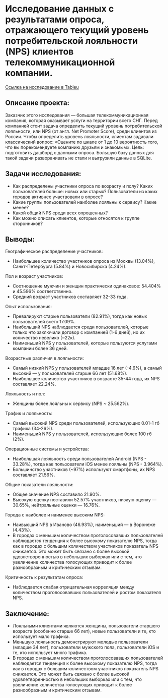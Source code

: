 # Исследование данных с результатами опроса, отражающего текущий уровень потребительской лояльности (NPS) клиентов телекоммуникационной компании.
[Ссылка на исследование в Tableu]( https://public.tableau.com/views/NPSv2_17156153556170/NPS?:language=en-GB&:sid=&:display_count=n&:origin=viz_share_link)
## Описание проeкта:
Заказчик этого исследования — большая телекоммуникационная компания, которая оказывает услуги на территории всего СНГ. Перед компанией стоит задача определить текущий уровень потребительской лояльности, или NPS (от англ. Net Promoter Score), среди клиентов из России.
Чтобы определить уровень лояльности, клиентам задавали классический вопрос: «Оцените по шкале от 1 до 10 вероятность того, что вы порекомендуете компанию друзьям и знакомым».
Цель: подготовить дашборд с данными опроса. Большую базу данных для такой задачи разворачивать не стали и выгрузили данные в SQLite.
## Задачи исследования:
- Как распределены участники опроса по возрасту и полу? Каких пользователей больше: новых или старых? Пользователи из каких городов активнее участвовали в опросе?
- Какие группы пользователей наиболее лояльны к сервису? Какие менее?
- Какой общий NPS среди всех опрошенных?
- Как можно описать клиентов, которые относятся к группе cторонников?
## Выводы:

Географическое распределение участников:
- Наибольшее количество участников опроса из Москвы (13.04%), Санкт-Петербурга (5.84%) и Новосибирска (4.24%).

Пол и возраст участников:
- Соотношение мужчин и женщин практически одинаковое: 54.404% и 45.596% соответственно.
- Средний возраст участников составляет 32-33 года.

Опыт использования:
- Превалируют старые пользователи (82.91%), тогда как новых пользователей всего 17.09%.
- Наибольший NPS наблюдается среди пользователей, которые только что заключили договор с компанией (1-6 дней), но их количество невелико (~22к).
- Наименьший NPS у пользователей, которые пользуются услугами компании более 36 дней.

Возрастные различия в лояльности:
- Самый низкий NPS у пользователей младше 16 лет (-4.6%), а самый высокий — у пользователей старше 66 лет (51.68%).
- Наибольшее количество участников в возрасте 35-44 года, их NPS составляет 22.24%.

Лояльность и пол:
- Женщины более лояльны к сервису (NPS ~ 25.562%).

Трафик и лояльность:
- Самый высокий NPS среди пользователей, использующих 0.01-1 гб трафика (34-26%).
- Наименьший NPS у пользователей, использующих более 100 гб (2%).

Операционные системы и устройства:
- Наибольшая лояльность среди пользователей Android (NPS - 33.28%), тогда как пользователи iOS менее лояльны (NPS - 3.964%).
- Большинство участников (~97%) используют смартфоны, их NPS составляет 21.56%.

Общие показатели лояльности:
- Общее значение NPS составило 21.90%.
- Высокую оценку поставили 52.57% участников, низкую оценку — 30.65%, нейтральные оценки — 16.76%.

Города с наиболее и наименее высоким NPS:
- Наивысший NPS в Иваново (46.93%), наименьший — в Воронеже (4.43%).
-  В городах с меньшим количеством проголосовавших пользователей наблюдается тенденция к более высокому показателю NPS, тогда как в городах с большим количеством участников показатель NPS снижается. Это может быть связано с более высокой удовлетворенностью в небольших выборках или с тем, что увеличение количества голосующих приводит к более разнообразным и критическим отзывам.

Критичность к результатам опроса:
- Наблюдается слабая отрицательная корреляция между количеством проголосовавших пользователей и ростом показателя NPS.

## Заключение:
- Лояльными клиентами являются женщины, пользователи старшего возраста (особенно старше 66 лет), новые пользователи и те, кто использует мало трафика.
- Меньшую лояльность демонстрируют молодые пользователи (младше 34 лет), пользователи мужского пола, пользователи iOS и те, кто использует много трафика.
- В городах с меньшим количеством проголосовавших пользователей наблюдается тенденция к более высокому показателю NPS, тогда как в городах с большим количеством участников показатель NPS снижается. Это может быть связано с более высокой удовлетворенностью в небольших выборках или с тем, что увеличение количества голосующих приводит к более разнообразным и критическим отзывам.

